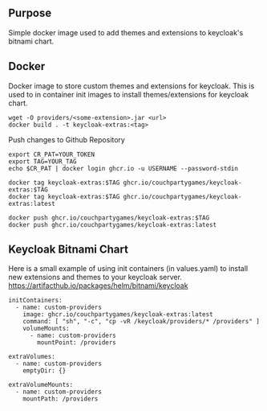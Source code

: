 

## Purpose

Simple docker image used to add themes and extensions to keycloak's bitnami chart.


## Docker 

Docker image to store custom themes and extensions for keycloak. This is used to in container init images to install themes/extensions for keycloak chart.


	wget -O providers/<some-extension>.jar <url>
    docker build . -t keycloak-extras:<tag>


Push changes to Github Repository

    export CR_PAT=YOUR_TOKEN
	export TAG=YOUR_TAG
    echo $CR_PAT | docker login ghcr.io -u USERNAME --password-stdin

    docker tag keycloak-extras:$TAG ghcr.io/couchpartygames/keycloak-extras:$TAG
    docker tag keycloak-extras:$TAG ghcr.io/couchpartygames/keycloak-extras:latest

    docker push ghcr.io/couchpartygames/keycloak-extras:$TAG
    docker push ghcr.io/couchpartygames/keycloak-extras:latest


## Keycloak Bitnami Chart


Here is a small example of using init containers (in values.yaml) to install new extensions and themes to your keycloak server.
https://artifacthub.io/packages/helm/bitnami/keycloak

    initContainers:
      - name: custom-providers
        image: ghcr.io/couchpartygames/keycloak-extras:latest
        command: [ "sh", "-c", "cp -vR /keycloak/providers/* /providers" ]
        volumeMounts:
          - name: custom-providers
            mountPoint: /providers

    extraVolumes:
      - name: custom-providers
        emptyDir: {}

    extraVolumeMounts:
      - name: custom-providers
        mountPath: /providers


